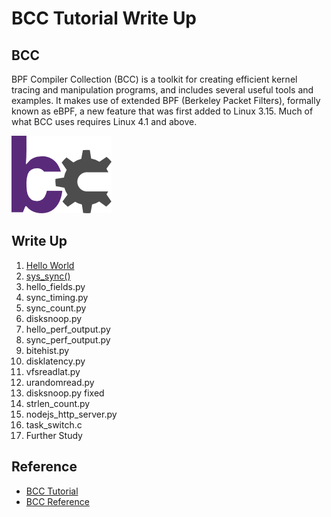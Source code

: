 # BCC Tutorial Write Up

## BCC

BPF Compiler Collection (BCC) is a toolkit for creating efficient kernel tracing and manipulation programs, and includes several useful tools and examples. It makes use of extended BPF (Berkeley Packet Filters), formally known as eBPF, a new feature that was first added to Linux 3.15. Much of what BCC uses requires Linux 4.1 and above.

![logo](asset/logo2.png)

## Write Up

1. [Hello World](src/0x01/README.md)
2. [sys_sync()](src/0x02/README.md)
3. hello_fields.py
4. sync_timing.py
5. sync_count.py
6. disksnoop.py
7. hello_perf_output.py
8. sync_perf_output.py
9. bitehist.py
10. disklatency.py
11. vfsreadlat.py
12. urandomread.py
13. disksnoop.py fixed
14. strlen_count.py
15. nodejs_http_server.py
16. task_switch.c
17. Further Study

## Reference

- [BCC Tutorial](https://github.com/iovisor/bcc/blob/master/docs/tutorial_bcc_python_developer.md)
- [BCC Reference](https://github.com/iovisor/bcc/blob/master/docs/reference_guide.md)